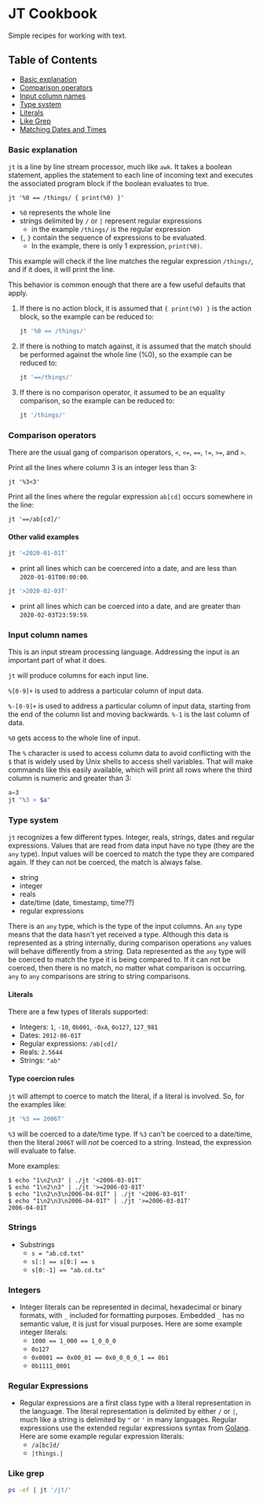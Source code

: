 # JT Cookbook

Simple recipes for working with text.

## Table of Contents

- [Basic explanation](#basic-explanation)
- [Comparison operators](#comparison-operators)
- [Input column names](#input-column-names)
- [Type system](#type-system)
- [Literals](#literals)
- [Like Grep](#like-grep)
- [Matching Dates and Times](#matching-dates-and-times)

### Basic explanation

`jt` is a line by line stream processor, much like `awk`. It takes a boolean
statement, applies the statement to each line of incoming text and executes the
associated program block if the boolean evaluates to true.

    jt '%0 == /things/ { print(%0) }'

- `%0` represents the whole line
- strings delimited by `/` or `|` represent regular expressions
    - in the example `/things/` is the regular expression
- `{`, `}` contain the sequence of expressions to be evaluated.
    - In the example, there is only 1 expression, `print(%0)`.

This example will check if the line matches the regular expression `/things/`,
and if it does, it will print the line.

This behavior is common enough that there are a few useful defaults that apply.

1. If there is no action block, it is assumed that `{ print(%0) }` is the
   action block, so the example can be reduced to:

    ```sh
    jt '%0 == /things/'
    ```

1. If there is nothing to match against, it is assumed that the match should be
   performed against the whole line (%0), so the example can be reduced to:

    ```sh
    jt '==/things/'
    ```

1. If there is no comparison operator, it assumed to be an equality comparison,
   so the example can be reduced to:

    ```sh
    jt '/things/'
    ```

### Comparison operators

There are the usual gang of comparison operators, `<`, `<=`, `==`, `!=`, `>=`,
and `>`.

Print all the lines where column 3 is an integer less than 3:

    jt '%3<3'

Print all the lines where the regular expression `ab[cd]` occurs somewhere in the line:

    jt '==/ab[cd]/'

#### Other valid examples

```sh
jt '<2020-01-01T'
```

- print all lines which can be coercered into a date, and are less than
  `2020-01-01T00:00:00`.

```sh
jt '>2020-02-03T'
```

- print all lines which can be coerced into a date, and are greater than
  `2020-02-03T23:59:59`.

### Input column names

This is an input stream processing language. Addressing the input is an
important part of what it does.

`jt` will produce columns for each input line.

`%[0-9]+` is used to address a particular column of input data.

`%-[0-9]+` is used to address a particular column of input data, starting from
the end of the column list and moving backwards. `%-1` is the last column of
data.

`%0` gets access to the whole line of input.

The `%` character is used to access column data to avoid conflicting with the
`$` that is widely used by Unix shells to access shell variables. That will
make commands like this easily available, which will print all rows where the
third column is numeric and greater than 3:

```sh
a=3
jt "%3 > $a"
```

### Type system

`jt` recognizes a few different types. Integer, reals, strings, dates and
regular expressions. Values that are read from data input have no type (they
are the `any` type). Input values will be coerced to match the type they are
compared again. If they can not be coerced, the match is always false.

- string
- integer
- reals
- date/time (date, timestamp, time??)
- regular expressions

There is an `any` type, which is the type of the input columns. An `any` type
means that the data hasn't yet received a type. Although this data is
represented as a string internally, during comparison operations `any` values
will behave differently from a string. Data represented as the `any` type will
be coerced to match the type it is being compared to. If it can not be coerced,
then there is no match, no matter what comparison is occurring.  `any` to `any`
comparisons are string to string comparisons.

#### Literals

There are a few types of literals supported:

-   Integers: `1`, `-10`, `0b001`, `-0xA`, `0o127`, `127_981`
-   Dates: `2012-06-01T`
-   Regular expressions: `/ab[cd]/`
-   Reals: `2.5644`
-   Strings: `"ab"`

#### Type coercion rules

`jt` will attempt to coerce to match the literal, if a literal is involved. So,
for the examples like:

```sh
jt '%3 == 2006T'
```

`%3` will be coerced to a date/time type. If `%3` can't be coerced to a
date/time, then the literal `2006T` will _not_ be coerced to a string. Instead,
the expression will evaluate to false.

More examples:

```
$ echo "1\n2\n3" | ./jt '<2006-03-01T'
$ echo "1\n2\n3" | ./jt '>=2006-03-01T'
$ echo "1\n2\n3\n2006-04-01T" | ./jt '<2006-03-01T'
$ echo "1\n2\n3\n2006-04-01T" | ./jt '>=2006-03-01T'
2006-04-01T
```

### Strings

- Substrings
    - `s = "ab.cd.txt"`
    - `s[:] == s[0:] == s`
    - `s[0:-1] == "ab.cd.tx"`

### Integers

- Integer literals can be represented in decimal, hexadecimal or binary
  formats, with `_` included for formatting purposes. Embedded `_` has no
  semantic value, it is just for visual purposes. Here are some example integer
  literals:
    - `1000 == 1_000 == 1_0_0_0`
    - `0o127`
    - `0x0001 == 0x00_01 == 0x0_0_0_0_1 == 0b1`
    - `0b1111_0001`

### Regular Expressions

- Regular expressions are a first class type with a literal representation in
  the language. The literal representation is delimited by either `/` or `|`,
  much like a string is delimited by `"` or `'` in many languages. Regular
  expressions use the extended regular expressions syntax from
  [Golang](https://golang.org/pkg/regexp/syntax/). Here are some example
  regular expression literals:
    - `/a[bc]d/`
    - `|things.|`

### Like grep

```sh
ps -ef | jt '/jt/'
```
